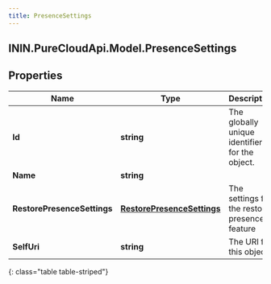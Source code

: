 ```yaml
---
title: PresenceSettings
---
```

## ININ.PureCloudApi.Model.PresenceSettings

## Properties

|Name | Type | Description | Notes|
|------------ | ------------- | ------------- | -------------|
| **Id** | **string** | The globally unique identifier for the object. | [optional] |
| **Name** | **string** |  | [optional] |
| **RestorePresenceSettings** | [**RestorePresenceSettings**](RestorePresenceSettings.html) | The settings for the restore presence feature | [optional] |
| **SelfUri** | **string** | The URI for this object | [optional] |
{: class="table table-striped"}


